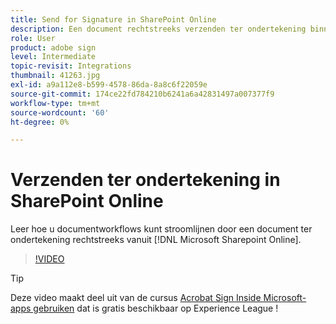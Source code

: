 ```yaml
---
title: Send for Signature in SharePoint Online
description: Een document rechtstreeks verzenden ter ondertekening binnen SharePoint Online
role: User
product: adobe sign
level: Intermediate
topic-revisit: Integrations
thumbnail: 41263.jpg
exl-id: a9a112e8-b599-4578-86da-8a8c6f22059e
source-git-commit: 174ce22fd784210b6241a6a42831497a007377f9
workflow-type: tm+mt
source-wordcount: '60'
ht-degree: 0%

---
```


# Verzenden ter ondertekening in SharePoint Online

Leer hoe u documentworkflows kunt stroomlijnen door een document ter ondertekening rechtstreeks vanuit [!DNL Microsoft Sharepoint Online].

>[!VIDEO](https://video.tv.adobe.com/v/41263?hidetitle=true)

>[!TIP]
>
>Deze video maakt deel uit van de cursus [Acrobat Sign Inside Microsoft-apps gebruiken](https://experienceleague.adobe.com/?recommended=Sign-U-1-2020.2) dat is gratis beschikbaar op Experience League !
